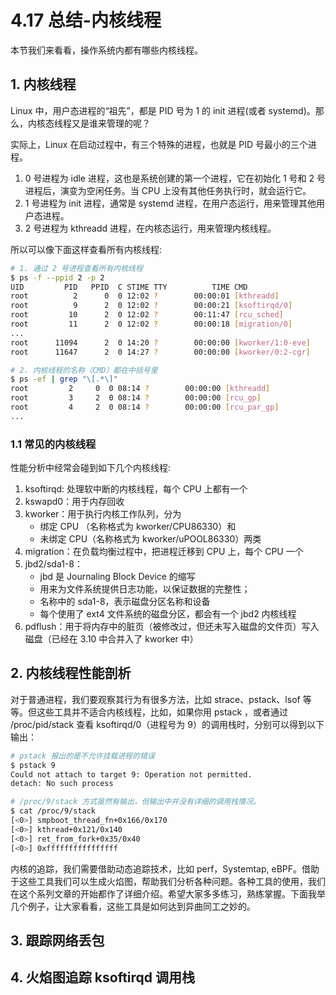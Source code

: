 # 4.17 总结-内核线程


本节我们来看看，操作系统内都有哪些内核线程。
<!-- more -->

## 1. 内核线程
Linux 中，用户态进程的“祖先”，都是 PID 号为 1 的 init 进程(或者 systemd)。那么，内核态线程又是谁来管理的呢？

实际上，Linux 在启动过程中，有三个特殊的进程，也就是 PID 号最小的三个进程。
1. 0 号进程为 idle 进程，这也是系统创建的第一个进程，它在初始化 1 号和 2 号进程后，演变为空闲任务。当 CPU 上没有其他任务执行时，就会运行它。
2. 1 号进程为 init 进程，通常是 systemd 进程，在用户态运行，用来管理其他用户态进程。
3. 2 号进程为 kthreadd 进程，在内核态运行，用来管理内核线程。

所以可以像下面这样查看所有内核线程:
```bash
# 1. 通过 2 号进程查看所有内核线程
$ ps -f --ppid 2 -p 2
UID         PID   PPID  C STIME TTY          TIME CMD
root          2      0  0 12:02 ?        00:00:01 [kthreadd]
root          9      2  0 12:02 ?        00:00:21 [ksoftirqd/0]
root         10      2  0 12:02 ?        00:11:47 [rcu_sched]
root         11      2  0 12:02 ?        00:00:18 [migration/0]
...
root      11094      2  0 14:20 ?        00:00:00 [kworker/1:0-eve]
root      11647      2  0 14:27 ?        00:00:00 [kworker/0:2-cgr]

# 2. 内核线程的名称（CMD）都在中括号里
$ ps -ef | grep "\[.*\]"
root         2     0  0 08:14 ?        00:00:00 [kthreadd]
root         3     2  0 08:14 ?        00:00:00 [rcu_gp]
root         4     2  0 08:14 ?        00:00:00 [rcu_par_gp]
...
```

### 1.1 常见的内核线程
性能分析中经常会碰到如下几个内核线程:
1. ksoftirqd: 处理软中断的内核线程，每个 CPU 上都有一个
2. kswapd0：用于内存回收
3. kworker：用于执行内核工作队列，分为
    - 绑定 CPU （名称格式为 kworker/CPU86330）和
    - 未绑定 CPU（名称格式为 kworker/uPOOL86330）两类
4. migration：在负载均衡过程中，把进程迁移到 CPU 上，每个 CPU 一个
5. jbd2/sda1-8：
    - jbd 是 Journaling Block Device 的缩写
    - 用来为文件系统提供日志功能，以保证数据的完整性；
    - 名称中的 sda1-8，表示磁盘分区名称和设备
    - 每个使用了 ext4 文件系统的磁盘分区，都会有一个 jbd2 内核线程
6. pdflush：用于将内存中的脏页（被修改过，但还未写入磁盘的文件页）写入磁盘（已经在 3.10 中合并入了 kworker 中）


## 2. 内核线程性能剖析
对于普通进程，我们要观察其行为有很多方法，比如 strace、pstack、lsof 等等。但这些工具并不适合内核线程，比如，如果你用 pstack ，或者通过 /proc/pid/stack 查看 ksoftirqd/0（进程号为 9）的调用栈时，分别可以得到以下输出：

```bash
# pstack 报出的是不允许挂载进程的错误
$ pstack 9
Could not attach to target 9: Operation not permitted.
detach: No such process

# /proc/9/stack 方式虽然有输出，但输出中并没有详细的调用栈情况。
$ cat /proc/9/stack
[<0>] smpboot_thread_fn+0x166/0x170
[<0>] kthread+0x121/0x140
[<0>] ret_from_fork+0x35/0x40
[<0>] 0xffffffffffffffff
```

内核的追踪，我们需要借助动态追踪技术，比如 perf，Systemtap, eBPF。借助于这些工具我们可以生成火焰图，帮助我们分析各种问题。各种工具的使用，我们在这个系列文章的开始都作了详细介绍。希望大家多多练习，熟练掌握。下面我举几个例子，让大家看看，这些工具是如何达到异曲同工之妙的。

## 3. 跟踪网络丢包


## 4. 火焰图追踪 ksoftirqd 调用栈
